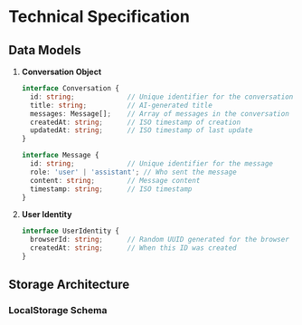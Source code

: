 # Technical Specification

## Data Models

1.  **Conversation Object**

    ```typescript
    interface Conversation {
      id: string;             // Unique identifier for the conversation
      title: string;          // AI-generated title
      messages: Message[];    // Array of messages in the conversation
      createdAt: string;      // ISO timestamp of creation
      updatedAt: string;      // ISO timestamp of last update
    }

    interface Message {
      id: string;             // Unique identifier for the message
      role: 'user' | 'assistant'; // Who sent the message
      content: string;        // Message content
      timestamp: string;      // ISO timestamp
    }
    ```

2.  **User Identity**

    ```typescript
    interface UserIdentity {
      browserId: string;      // Random UUID generated for the browser
      createdAt: string;      // When this ID was created
    }
    ```

## Storage Architecture

### LocalStorage Schema